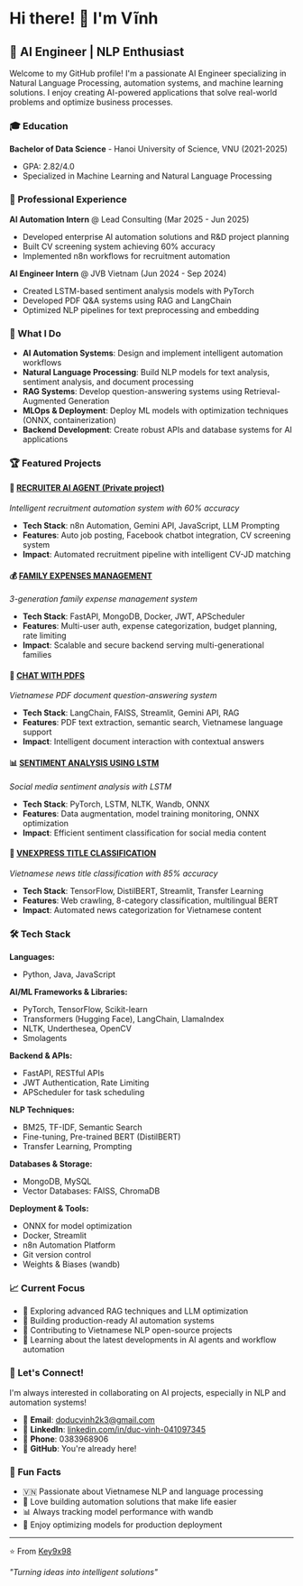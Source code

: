 # Hi there! 👋 I'm Vĩnh

## 🤖 AI Engineer | NLP Enthusiast

Welcome to my GitHub profile! I'm a passionate AI Engineer specializing in Natural Language Processing, automation systems, and machine learning solutions. I enjoy creating AI-powered applications that solve real-world problems and optimize business processes.

### 🎓 Education

**Bachelor of Data Science** - Hanoi University of Science, VNU (2021-2025)
- GPA: 2.82/4.0
- Specialized in Machine Learning and Natural Language Processing

### 💼 Professional Experience

**AI Automation Intern** @ Lead Consulting (Mar 2025 - Jun 2025)
- Developed enterprise AI automation solutions and R&D project planning
- Built CV screening system achieving 60% accuracy
- Implemented n8n workflows for recruitment automation

**AI Engineer Intern** @ JVB Vietnam (Jun 2024 - Sep 2024)  
- Created LSTM-based sentiment analysis models with PyTorch
- Developed PDF Q&A systems using RAG and LangChain
- Optimized NLP pipelines for text preprocessing and embedding

### 🚀 What I Do

- **AI Automation Systems**: Design and implement intelligent automation workflows
- **Natural Language Processing**: Build NLP models for text analysis, sentiment analysis, and document processing
- **RAG Systems**: Develop question-answering systems using Retrieval-Augmented Generation
- **MLOps & Deployment**: Deploy ML models with optimization techniques (ONNX, containerization)
- **Backend Development**: Create robust APIs and database systems for AI applications

### 🏆 Featured Projects

#### 🤖 [RECRUITER AI AGENT (Private project)](https://github.com/Key9x98/Recuiter-AI-Agent)
*Intelligent recruitment automation system with 60% accuracy*
- **Tech Stack**: n8n Automation, Gemini API, JavaScript, LLM Prompting
- **Features**: Auto job posting, Facebook chatbot integration, CV screening system
- **Impact**: Automated recruitment pipeline with intelligent CV-JD matching

#### 💰 [FAMILY EXPENSES MANAGEMENT](https://github.com/Key9x98/Family-Expense-Management)
*3-generation family expense management system*
- **Tech Stack**: FastAPI, MongoDB, Docker, JWT, APScheduler
- **Features**: Multi-user auth, expense categorization, budget planning, rate limiting
- **Impact**: Scalable and secure backend serving multi-generational families

#### 📄 [CHAT WITH PDFS](https://github.com/Key9x98/Chat-with-PDF)
*Vietnamese PDF document question-answering system*
- **Tech Stack**: LangChain, FAISS, Streamlit, Gemini API, RAG
- **Features**: PDF text extraction, semantic search, Vietnamese language support
- **Impact**: Intelligent document interaction with contextual answers

#### 📊 [SENTIMENT ANALYSIS USING LSTM](https://github.com/Key9x98/sentiment-analysis-using-LSTM)
*Social media sentiment analysis with LSTM*
- **Tech Stack**: PyTorch, LSTM, NLTK, Wandb, ONNX
- **Features**: Data augmentation, model training monitoring, ONNX optimization
- **Impact**: Efficient sentiment classification for social media content

#### 📰 [VNEXPRESS TITLE CLASSIFICATION](https://github.com/Key9x98/vnexpress-title-classification)
*Vietnamese news title classification with 85% accuracy*
- **Tech Stack**: TensorFlow, DistilBERT, Streamlit, Transfer Learning
- **Features**: Web crawling, 8-category classification, multilingual BERT
- **Impact**: Automated news categorization for Vietnamese content


### 🛠️ Tech Stack

**Languages:**
- Python, Java, JavaScript

**AI/ML Frameworks & Libraries:**
- PyTorch, TensorFlow, Scikit-learn
- Transformers (Hugging Face), LangChain, LlamaIndex
- NLTK, Underthesea, OpenCV
- Smolagents

**Backend & APIs:**
- FastAPI, RESTful APIs
- JWT Authentication, Rate Limiting
- APScheduler for task scheduling

**NLP Techniques:**
- BM25, TF-IDF, Semantic Search
- Fine-tuning, Pre-trained BERT (DistilBERT)
- Transfer Learning, Prompting

**Databases & Storage:**
- MongoDB, MySQL
- Vector Databases: FAISS, ChromaDB

**Deployment & Tools:**
- ONNX for model optimization
- Docker, Streamlit
- n8n Automation Platform
- Git version control
- Weights & Biases (wandb)

### 📈 Current Focus

- 🔬 Exploring advanced RAG techniques and LLM optimization
- 🚀 Building production-ready AI automation systems
- 🌱 Contributing to Vietnamese NLP open-source projects
- 📖 Learning about the latest developments in AI agents and workflow automation

### 💬 Let's Connect!

I'm always interested in collaborating on AI projects, especially in NLP and automation systems!

- 📧 **Email**: doducvinh2k3@gmail.com
- 💼 **LinkedIn**: [linkedin.com/in/duc-vinh-041097345](https://linkedin.com/in/duc-vinh-041097345)
- 📱 **Phone**: 0383968906
- 🐙 **GitHub**: You're already here!

### 🌟 Fun Facts

- 🇻🇳 Passionate about Vietnamese NLP and language processing
- 🤖 Love building automation solutions that make life easier
- 📊 Always tracking model performance with wandb
- 🔧 Enjoy optimizing models for production deployment

---

⭐️ From [Key9x98](https://github.com/Key9x98)

*"Turning ideas into intelligent solutions"*
